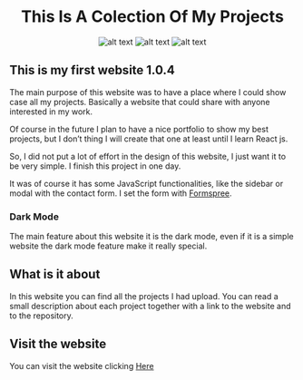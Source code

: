 
<div align="center">
<h1>This Is A Colection Of My Projects </h1>
  
![alt text](https://img.shields.io/badge/My%20first%20website-1.0.4-yellow)  ![alt text](https://img.shields.io/badge/Made%20by-Max-brightgreen) ![alt text](https://img.shields.io/badge/Using-ServelessFunctions-lightblue)
</div>


## This is my first website 1.0.4

The main purpose of this website was to have a place where I could show case all my projects. Basically a website that could share with anyone interested in my work.

Of course in the future I plan to have a nice portfolio to show my best projects, but I don’t thing I will create that one at least until I learn React js.

So, I did not put a lot of effort in the design of this website, I just want it to be very simple. I finish this project in one day.

It was of course it has some JavaScript functionalities, like the sidebar or modal with the contact form.
I set the form with [Formspree](https://formspree.io/). 

### Dark Mode
The main feature about this website it is the dark mode, even if it is a simple website the dark mode feature make it really special.

## What is it about
In this website you can find all the projects I had upload. You can read a small description about each project together with a link to the website and to the repository. 

## Visit the website
You can visit the website clicking [Here](https://myfirstwebsite1-0-4.netlify.app/)
